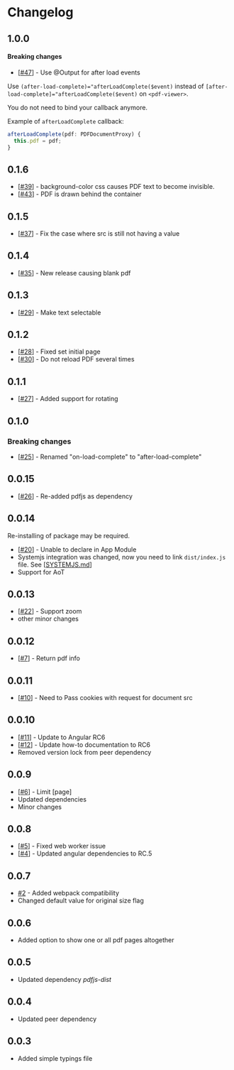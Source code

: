 # Changelog

## 1.0.0

#### Breaking changes
* [[#47](https://github.com/VadimDez/ng2-pdf-viewer/issues/47)] - Use @Output for after load events

Use `(after-load-complete)="afterLoadComplete($event)` instead of `[after-load-complete]="afterLoadComplete($event)` on `<pdf-viewer>`.

You do not need to bind your callback anymore.

Example of `afterLoadComplete` callback:

```ts
afterLoadComplete(pdf: PDFDocumentProxy) {
  this.pdf = pdf;
}
```

## 0.1.6
* [[#39](https://github.com/VadimDez/ng2-pdf-viewer/issues/39)] - background-color css causes PDF text to become invisible.
* [[#43](https://github.com/VadimDez/ng2-pdf-viewer/issues/43)] - PDF is drawn behind the container

## 0.1.5
* [[#37](https://github.com/VadimDez/ng2-pdf-viewer/issues/37)] - Fix the case where src is still not having a value

## 0.1.4
* [[#35](https://github.com/VadimDez/ng2-pdf-viewer/issues/35)] - New release causing blank pdf

## 0.1.3
* [[#29](https://github.com/VadimDez/ng2-pdf-viewer/issues/29)] - Make text selectable

## 0.1.2
* [[#28](https://github.com/VadimDez/ng2-pdf-viewer/issues/28)] - Fixed set initial page
* [[#30](https://github.com/VadimDez/ng2-pdf-viewer/issues/30)] - Do not reload PDF several times

## 0.1.1
* [[#27](https://github.com/VadimDez/ng2-pdf-viewer/issues/27)] - Added support for rotating

## 0.1.0

### Breaking changes
* [[#25](https://github.com/VadimDez/ng2-pdf-viewer/issues/25)] - Renamed "on-load-complete" to "after-load-complete"


## 0.0.15
* [[#26](https://github.com/VadimDez/ng2-pdf-viewer/issues/26)] - Re-added pdfjs as dependency

## 0.0.14

Re-installing of package may be required.

* [[#20](https://github.com/VadimDez/ng2-pdf-viewer/issues/20)] - Unable to declare in App Module
* Systemjs integration was changed, now you need to link ```dist/index.js``` file. See [[SYSTEMJS.md](https://github.com/VadimDez/ng2-pdf-viewer/blob/master/SYSTEMJS.md)]
* Support for AoT

## 0.0.13
* [[#22](https://github.com/VadimDez/ng2-pdf-viewer/issues/22)] - Support zoom
* other minor changes

## 0.0.12

* [[#7](https://github.com/VadimDez/ng2-pdf-viewer/issues/7)] - Return pdf info

## 0.0.11

* [[#10](https://github.com/VadimDez/ng2-pdf-viewer/issues/10)] - Need to Pass cookies with request for document src

## 0.0.10

* [[#11](https://github.com/VadimDez/ng2-pdf-viewer/issues/11)] - Update to Angular RC6
* [[#12](https://github.com/VadimDez/ng2-pdf-viewer/issues/12)] - Update how-to documentation to RC6
* Removed version lock from peer dependency

## 0.0.9

* [[#6](https://github.com/VadimDez/ng2-pdf-viewer/issues/6)] - Limit [page]
* Updated dependencies
* Minor changes

## 0.0.8

* [[#5](https://github.com/VadimDez/ng2-pdf-viewer/issues/5)] - Fixed web worker issue
* [[#4](https://github.com/VadimDez/ng2-pdf-viewer/issues/4)] - Updated angular dependencies to RC.5

## 0.0.7

* [#2](https://github.com/VadimDez/ng2-pdf-viewer/issues/2) - Added webpack compatibility
* Changed default value for original size flag 

## 0.0.6

* Added option to show one or all pdf pages altogether

## 0.0.5

* Updated dependency *pdfjs-dist*

## 0.0.4

* Updated peer dependency

## 0.0.3

* Added simple typings file